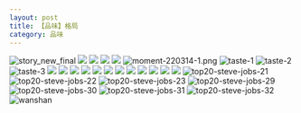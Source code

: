 ```yaml
---
layout: post
title: 【品味】格局
category: 品味
---
```

![story_new_final](http://rzda7rj3c.hd-bkt.clouddn.com/img/story_new_final_0322.png)
![](http://rzdb2xp2h.hd-bkt.clouddn.com/img/tang-220721-1.jpg)
![](http://rzdb2xp2h.hd-bkt.clouddn.com/img/inspire-220717-1.jpg)
![](http://rzdb2xp2h.hd-bkt.clouddn.com/img/inspire-220510-1.png)
![](http://rzdb2xp2h.hd-bkt.clouddn.com/img/moment-220505-1.png)
![moment-220314-1.png](http://rzda7rj3c.hd-bkt.clouddn.com/img/moment-220314-1.png)
![taste-1](http://rzda7rj3c.hd-bkt.clouddn.com/img/taste-1.png)
![taste-2](http://rzda7rj3c.hd-bkt.clouddn.com/img/taste-2.png)
![taste-3](http://rzda7rj3c.hd-bkt.clouddn.com/img/taste-3.png)
![](http://rzda7rj3c.hd-bkt.clouddn.com/img/moment-220324-1.png)
![](http://rzda7rj3c.hd-bkt.clouddn.com/img/moment-220324-2.png)
![](http://rzda7rj3c.hd-bkt.clouddn.com/img/moment-220324-3.png)
![](http://rzda7rj3c.hd-bkt.clouddn.com/img/moment-220324-4.png)
![](http://rzda7rj3c.hd-bkt.clouddn.com/img/moment-220324-5.png)
![](http://rzda7rj3c.hd-bkt.clouddn.com/img/moment-220324-6.png)
![](http://rzda7rj3c.hd-bkt.clouddn.com/img/moment-220324-7.png)
![](http://rzda7rj3c.hd-bkt.clouddn.com/img/taste-220323-1.png)
![](http://rzda7rj3c.hd-bkt.clouddn.com/img/taste-220323-2.png)
![](http://rzda7rj3c.hd-bkt.clouddn.com/img/taste-220323-3.png)
![](http://rzda7rj3c.hd-bkt.clouddn.com/img/taste-220323-4.png)
![](http://rzda7rj3c.hd-bkt.clouddn.com/img/taste-220323-5.png)
![top20-steve-jobs-21](http://rzda7rj3c.hd-bkt.clouddn.com/img/jobs-21.png)
![top20-steve-jobs-22](http://rzda7rj3c.hd-bkt.clouddn.com/img/jobs-22.png)
![top20-steve-jobs-23](http://rzda7rj3c.hd-bkt.clouddn.com/img/jobs-23.png)
![top20-steve-jobs-29](http://rzda7rj3c.hd-bkt.clouddn.com/img/jobs-29.png)
![top20-steve-jobs-30](http://rzda7rj3c.hd-bkt.clouddn.com/img/jobs-30.png)
![top20-steve-jobs-31](http://rzda7rj3c.hd-bkt.clouddn.com/img/jobs-31.png)
![top20-steve-jobs-32](http://rzda7rj3c.hd-bkt.clouddn.com/img/jobs-32.png)
![wanshan](http://rzda7rj3c.hd-bkt.clouddn.com/img/wanshan.png)



  




